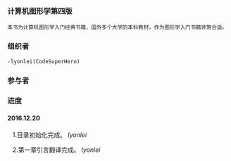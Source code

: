 ### 计算机图形学第四版
    本书为计算机图形学入门经典书籍，国外多个大学的本科教材，作为图形学入门书籍非常合适。
### 组织者
    -lyonlei(CodeSuperHero)
### 参与者

### 进度

#### 2016.12.20 
    1.目录初始化完成。 _lyonlei_
    
    2.第一章引言翻译完成。 _lyonlei_
